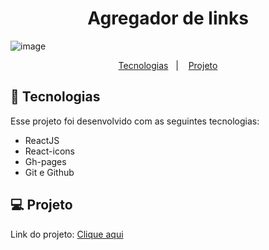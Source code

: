 <h1 align="center"> Agregador de links </h1>

![image](https://github.com/user-attachments/assets/70ccae1e-43ab-4c41-aee9-c3d03537959c)




<p align="center">
  <a href="#-tecnologias">Tecnologias</a>&nbsp;&nbsp;&nbsp;|&nbsp;&nbsp;&nbsp;
  <a href="#-projeto">Projeto</a>

<br>

## 🚀 Tecnologias

Esse projeto foi desenvolvido com as seguintes tecnologias:

- ReactJS
- React-icons
- Gh-pages
- Git e Github

## 💻 Projeto

<p>Link do projeto: <a href="https://moisesbarsoti.github.io/linksReact/">Clique aqui</a><p>
